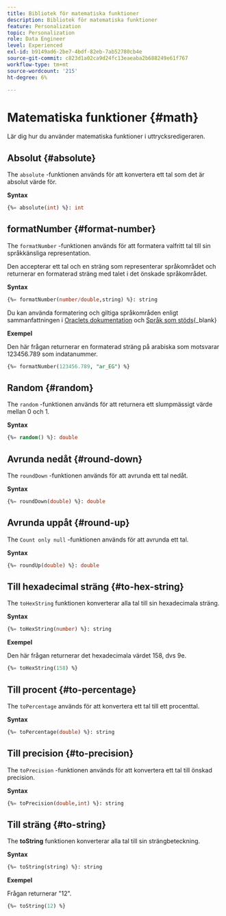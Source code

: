 ```yaml
---
title: Bibliotek för matematiska funktioner
description: Bibliotek för matematiska funktioner
feature: Personalization
topic: Personalization
role: Data Engineer
level: Experienced
exl-id: b9149ad6-2be7-4bdf-82eb-7ab52780cb4e
source-git-commit: c823d1a02ca9d24fc13eaeaba2b688249e61f767
workflow-type: tm+mt
source-wordcount: '215'
ht-degree: 6%

---
```


# Matematiska funktioner {#math}

Lär dig hur du använder matematiska funktioner i uttrycksredigeraren.

## Absolut {#absolute}

The `absolute` -funktionen används för att konvertera ett tal som det är absolut värde för.

**Syntax**

```sql
{%= absolute(int) %}: int
```

## formatNumber {#format-number}

The `formatNumber` -funktionen används för att formatera valfritt tal till sin språkkänsliga representation.

Den accepterar ett tal och en sträng som representerar språkområdet och returnerar en formaterad sträng med talet i det önskade språkområdet.

**Syntax**

```sql
{%= formatNumber(number/double,string) %}: string
```

Du kan använda formatering och giltiga språkområden enligt sammanfattningen i [Oraclets dokumentation](https://docs.oracle.com/javase/8/docs/api/java/util/Locale.html) och [Språk som stöds](https://www.oracle.com/java/technologies/javase/jdk11-suported-locales.html){_blank}

**Exempel**

Den här frågan returnerar en formaterad sträng på arabiska som motsvarar 123456.789 som indatanummer.

```sql
{%= formatNumber(123456.789, "ar_EG") %}
```

## Random {#random}

The `random` -funktionen används för att returnera ett slumpmässigt värde mellan 0 och 1.

**Syntax**

```sql
{%= random() %}: double
```

## Avrunda nedåt {#round-down}

The `roundDown` -funktionen används för att avrunda ett tal nedåt.

**Syntax**

```sql
{%= roundDown(double) %}: double
```

## Avrunda uppåt {#round-up}

The `Count only null` -funktionen används för att avrunda ett tal.

**Syntax**

```sql
{%= roundUp(double) %}: double
```

## Till hexadecimal sträng {#to-hex-string}

The `toHexString` funktionen konverterar alla tal till sin hexadecimala sträng.

**Syntax**

```sql
{%= toHexString(number) %}: string
```

**Exempel**

Den här frågan returnerar det hexadecimala värdet 158, dvs 9e.

```sql
{%= toHexString(158) %}
```

## Till procent {#to-percentage}

The `toPercentage` används för att konvertera ett tal till ett procenttal.

**Syntax**

```sql
{%= toPercentage(double) %}: string
```

## Till precision {#to-precision}

The `toPrecision` -funktionen används för att konvertera ett tal till önskad precision.

**Syntax**

```sql
{%= toPrecision(double,int) %}: string
```

## Till sträng {#to-string}

The **toString** funktionen konverterar alla tal till sin strängbeteckning.

**Syntax**

```sql
{%= toString(string) %}: string
```

**Exempel**

Frågan returnerar &quot;12&quot;.

```sql
{%= toString(12) %} 
```
